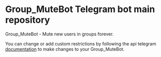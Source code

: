 # Group_MuteBot Telegram bot main repository
Group_MuteBot - Mute new users in groups forever.

You can change or add custom restrictions by following the api telegram [documentation](https://core.telegram.org/bots/api#restrictChatMember) to make changes to your Group_MuteBot.
